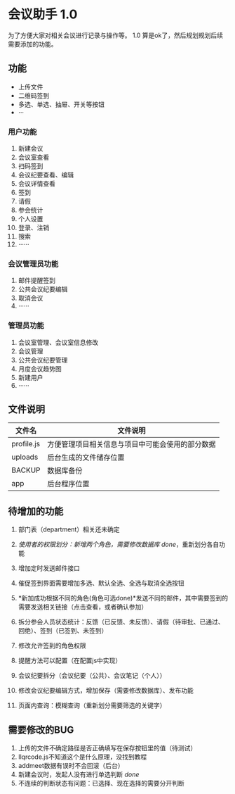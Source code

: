 # 会议助手 1.0

为了方便大家对相关会议进行记录与操作等。
1.0 算是ok了，然后规划规划后续需要添加的功能。

## 功能

- 上传文件
- 二维码签到
- 多选、单选、抽屉、开关等按钮
- ···

### 用户功能

1. 新建会议
2. 会议室查看
3. 扫码签到
4. 会议纪要查看、编辑
5. 会议详情查看
6. 签到
7. 请假
8. 参会统计
9. 个人设置
10. 登录、注销
11. 搜索
12. ······

### 会议管理员功能

1. 邮件提醒签到
2. 公共会议纪要编辑
3. 取消会议
4. ······

### 管理员功能

1. 会议室管理、会议室信息修改
2. 会议管理
3. 公共会议纪要管理
4. 月度会议趋势图
5. 新建用户
6. ······

## 文件说明

| 文件名 | 文件说明 |
|---|--- |
| profile.js | 方便管理项目相关信息与项目中可能会使用的部分数据 |
| uploads | 后台生成的文件储存位置 |
| BACKUP | 数据库备份 |
| app | 后台程序位置 |

## 待增加的功能

1. 部门表（department）相关还未确定

1.	*使用者的权限划分：新增两个角色，需要修改数据库  done*，重新划分各自功能
2.	增加定时发送邮件接口
3.	催促签到界面需要增加多选、默认全选、全选与取消全选按钮
4.	*新加成功根据不同的角色(角色可选done)*发送不同的邮件，其中需要签到的需要发送相关链接（点击查看，或者确认参加）
5.	拆分参会人员状态统计：反馈（已反馈、未反馈）、请假（待审批、已通过、回绝）、签到（已签到、未签到）
6.	修改允许签到的角色权限
7.	提醒方法可以配置（在配置js中实现）
8.	会议纪要拆分（会议纪要（公共）、会议笔记（个人））
9.	修改会议纪要编辑方式，增加保存（需要修改数据库）、发布功能
10.	页面内查询：模糊查询（重新划分需要筛选的关键字）

## 需要修改的BUG

1. 上传的文件不确定路径是否正确填写在保存按钮里的值（待测试）
2. llqrcode.js不知道这个是什么原理，没找到教程
3. addmeet数据有误时不会回滚（后台）
4. 新建会议时，发起人没有进行单选判断 *done*
5. 不连续的判断状态有问题：已选择、现在选择的需要分开判断